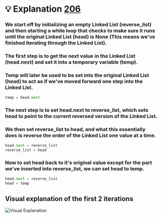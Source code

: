 # 💡 Explanation [206](https://leetcode.com/problems/reverse-linked-list/)
### We start off by initializing an empty Linked List (reverse_list) and then starting a while loop that checks to make sure it runs until the original Linked List (head) is None (This means we've finished iterating through the Linked List).
### The first step is to get the next value in the Linked List (head.next) and set it into a temporary variable (temp).
### Temp will later be used to be set into the original Linked List (head) to act as if we've moved forward one step into the Linked List.
```python
temp = head.next
```
### The next step is to set head.next to reverse_list, which sets head to point to the current reversed version of the Linked List.
### We then set reverse_list to head, and what this essentially does is reverse the order of the Linked List one value at a time.
```python
head.next = reverse_list
reverse_list = head
```
### Now to set head back to it's original value except for the part we've inserted into reverse_list, we can set head to temp.
```python
head.next = reverse_list
head = temp
```

## Visual explanation of the first 2 iterations
![Visual Explanation](../../../md_util/img/206.png)